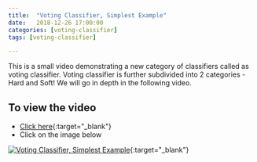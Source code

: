 ```yaml
---
title:  "Voting Classifier, Simplest Example"
date:   2018-12-26 17:00:00
categories: [voting-classifier]
tags: [voting-classifier]

---
```


This is a small video demonstrating a new category of classifiers called as voting classifier. Voting classifier is further subdivided into 2 categories - Hard and Soft! We will go in depth in the following video. 


## To view the video
* [Click here](https://youtu.be/BlrcCpypfhU){:target="_blank"}
* Click on the image below

[![Voting Classifier, Simplest Example](http://img.youtube.com/vi/BlrcCpypfhU/0.jpg)](http://www.youtube.com/watch?v=BlrcCpypfhU){:target="_blank"}